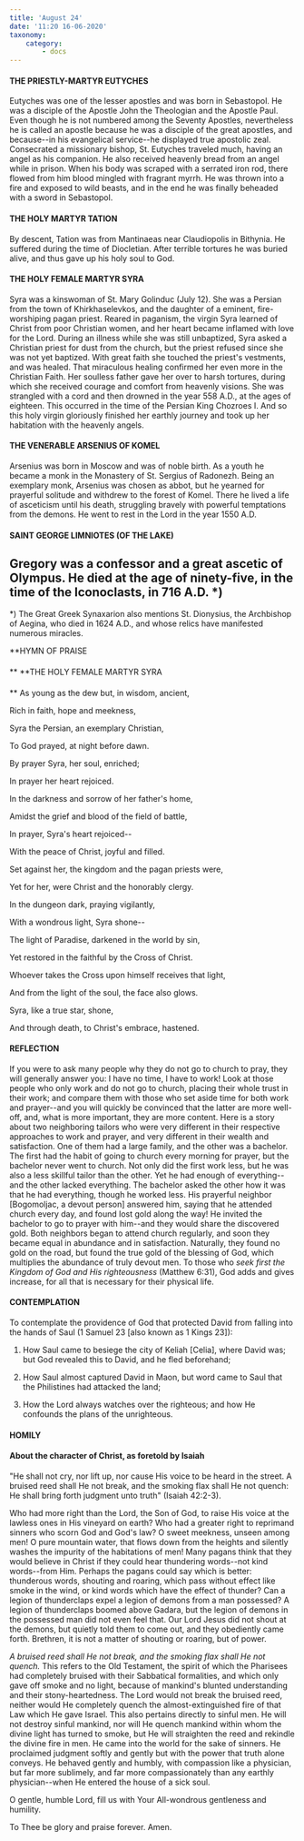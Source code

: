 ```yaml
---
title: 'August 24'
date: '11:20 16-06-2020'
taxonomy:
    category:
        - docs
---
```


#### THE PRIESTLY-MARTYR EUTYCHES

Eutyches was one of the lesser apostles and was born in Sebastopol. He was a disciple of the Apostle John the Theologian and the Apostle Paul. Even though he is not numbered among the Seventy Apostles, nevertheless he is called an apostle because he was a disciple of the great apostles, and because--in his evangelical service--he displayed true apostolic zeal. Consecrated a missionary bishop, St. Eutyches traveled much, having an angel as his companion. He also received heavenly bread from an angel while in prison. When his body was scraped with a serrated iron rod, there flowed from him blood mingled with fragrant myrrh. He was thrown into a fire and exposed to wild beasts, and in the end he was finally beheaded with a sword in Sebastopol.

#### THE HOLY MARTYR TATION

By descent, Tation was from Mantinaeas near Claudiopolis in Bithynia. He suffered during the time of Diocletian. After terrible tortures he was buried alive, and thus gave up his holy soul to God.

#### THE HOLY FEMALE MARTYR SYRA

Syra was a kinswoman of St. Mary Golinduc (July 12). She was a Persian from the town of Khirkhaselevkos, and the daughter of a eminent, fire-worshiping pagan priest. Reared in paganism, the virgin Syra learned of Christ from poor Christian women, and her heart became inflamed with love for the Lord. During an illness while she was still unbaptized, Syra asked a Christian priest for dust from the church, but the priest refused since she was not yet baptized. With great faith she touched the priest's vestments, and was healed. That miraculous healing confirmed her even more in the Christian Faith. Her soulless father gave her over to harsh tortures, during which she received courage and comfort from heavenly visions. She was strangled with a cord and then drowned in the year 558 A.D., at the ages of eighteen. This occurred in the time of the Persian King Chozroes I. And so this holy virgin gloriously finished her earthly journey and took up her habitation with the heavenly angels.

#### THE VENERABLE ARSENIUS OF KOMEL

Arsenius was born in Moscow and was of noble birth. As a youth he became a monk in the Monastery of St. Sergius of Radonezh. Being an exemplary monk, Arsenius was chosen as abbot, but he yearned for prayerful solitude and withdrew to the forest of Komel. There he lived a life of asceticism until his death, struggling bravely with powerful temptations from the demons. He went to rest in the Lord in the year 1550 A.D.

#### SAINT GEORGE LIMNIOTES (OF THE LAKE)

Gregory was a confessor and a great ascetic of Olympus. He died at the age of ninety-five, in the time of the Iconoclasts, in 716 A.D. *)
------------------
*) The Great Greek Synaxarion also mentions St. Dionysius, the Archbishop of Aegina, who died in 1624 A.D., and whose relics have manifested numerous miracles.


**HYMN OF PRAISE
####  
**
**THE HOLY FEMALE MARTYR SYRA
####  
**
As young as the dew but, in wisdom, ancient,
 

Rich in faith, hope and meekness,
 

Syra the Persian, an exemplary Christian,
 

To God prayed, at night before dawn.
 

By prayer Syra, her soul, enriched;
 

In prayer her heart rejoiced.
 

In the darkness and sorrow of her father's home,
 

Amidst the grief and blood of the field of battle,
 

In prayer, Syra's heart rejoiced--
 

With the peace of Christ, joyful and filled.
 

Set against her, the kingdom and the pagan priests were,
 

Yet for her, were Christ and the honorably clergy.


In the dungeon dark, praying vigilantly,
 

With a wondrous light, Syra shone--
 

The light of Paradise, darkened in the world by sin,
 

Yet restored in the faithful by the Cross of Christ.
 

Whoever takes the Cross upon himself receives that light,
 

And from the light of the soul, the face also glows.
 

Syra, like a true star, shone,
 

And through death, to Christ's embrace, hastened.
 

#### REFLECTION

If you were to ask many people why they do not go to church to pray, they will generally answer you: I have no time, I have to work! Look at those people who only work and do not go to church, placing their whole trust in their work; and compare them with those who set aside time for both work and prayer--and you will quickly be convinced that the latter are more well-off, and, what is more important, they are more content. Here is a story about two neighboring tailors who were very different in their respective approaches to work and prayer, and very different in their wealth and satisfaction. One of them had a large family, and the other was a bachelor. The first had the habit of going to church every morning for prayer, but the bachelor never went to church. Not only did the first work less, but he was also a less skillful tailor than the other. Yet he had enough of everything--and the other lacked everything. The bachelor asked the other how it was that he had everything, though he worked less. His prayerful neighbor [Bogomoljac, a devout person] answered him, saying that he attended church every day, and found lost gold along the way! He invited the bachelor to go to prayer with him--and they would share the discovered gold. Both neighbors began to attend church regularly, and soon they became equal in abundance and in satisfaction. Naturally, they found no gold on the road, but found the true gold of the blessing of God, which multiplies the abundance of truly devout men. To those who *seek first the Kingdom of God and His righteousness* (Matthew 6:31), God adds and gives increase, for all that is necessary for their physical life.


#### CONTEMPLATION


To contemplate the providence of God that protected David from falling into the hands of Saul (1 Samuel 23 [also known as 1 Kings 23]):

1.  How Saul came to besiege the city of Keliah [Celia], where David was; but God revealed this to David, and he fled beforehand;

1.  How Saul almost captured David in Maon, but word came to Saul that the Philistines had attacked the land;

1.  How the Lord always watches over the righteous; and how He confounds the plans of the unrighteous.


#### HOMILY


#### About the character of Christ, as foretold by Isaiah

"He shall not cry, nor lift up, nor cause His voice to be heard in the street. A bruised reed shall He not break, and the smoking flax shall He not quench: He shall bring forth judgment unto truth" (Isaiah 42:2-3).

Who had more right than the Lord, the Son of God, to raise His voice at the lawless ones in His vineyard on earth? Who had a greater right to reprimand sinners who scorn God and God's law? O sweet meekness, unseen among men! O pure mountain water, that flows down from the heights and silently washes the impurity of the habitations of men! Many pagans think that they would believe in Christ if they could hear thundering words--not kind words--from Him. Perhaps the pagans could say which is better: thunderous words, shouting and roaring, which pass without effect like smoke in the wind, or kind words which have the effect of thunder? Can a legion of thunderclaps expel a legion of demons from a man possessed? A legion of thunderclaps boomed above Gadara, but the legion of demons in the possessed man did not even feel that. Our Lord Jesus did not shout at the demons, but quietly told them to come out, and they obediently came forth. Brethren, it is not a matter of shouting or roaring, but of power.

*A bruised reed shall He not break, and the smoking flax shall He not quench.* This refers to the Old Testament, the spirit of which the Pharisees had completely bruised with their Sabbatical formalities, and which only gave off smoke and no light, because of mankind's blunted understanding and their stony-heartedness. The Lord would not break the bruised reed, neither would He completely quench the almost-extinguished fire of that Law which He gave Israel. This also pertains directly to sinful men. He will not destroy sinful mankind, nor will He quench mankind within whom the divine light has turned to smoke, but He will straighten the reed and rekindle the divine fire in men. He came into the world for the sake of sinners. He proclaimed judgment softly and gently but with the power that truth alone conveys. He behaved gently and humbly, with compassion like a physician, but far more sublimely, and far more compassionately than any earthly physician--when He entered the house of a sick soul.

O gentle, humble Lord, fill us with Your All-wondrous gentleness and humility.

To Thee be glory and praise forever. Amen.
